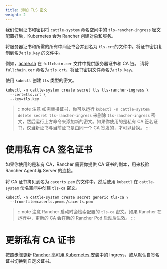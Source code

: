 ```yaml
---
title: 添加 TLS 密文
weight: 2
---
```


我们使用证书和密钥将 `cattle-system` 命名空间中的 `tls-rancher-ingress` 密文配置好后，Kubernetes 会为 Rancher 创建对象和服务。

将服务器证书和所需的所有中间证书合并到名为 `tls.crt`的文件中。将证书密钥复制到名为 `tls.key` 的文件中。

例如，[acme.sh](https://acme.sh) 在 `fullchain.cer` 文件中提供服务器证书和 CA 链。
请将 `fullchain.cer` 命名为 `tls.crt`，将证书密钥文件命名为 `tls.key`。

使用 `kubectl` 创建 `tls` 类型的密文。

```
kubectl -n cattle-system create secret tls tls-rancher-ingress \
  --cert=tls.crt \
  --key=tls.key
```

> :::note 注意
> 如需替换证书，你可以运行 `kubectl -n cattle-system delete secret tls-rancher-ingress` 来删除 `tls-rancher-ingress` 密文，然后运行上方命令来添加新的密文。如果你使用的是私有 CA 签名证书，仅当新证书与当前证书是由同一个 CA 签发的，才可以替换。
> :::

# 使用私有 CA 签名证书

如果你使用的是私有 CA，Rancher 需要你提供 CA 证书的副本，用来校验 Rancher Agent 与 Server 的连接。

将 CA 证书拷贝到名为 `cacerts.pem` 的文件中，然后使用 `kubectl` 在 `cattle-system` 命名空间中创建 `tls-ca` 密文。

```
kubectl -n cattle-system create secret generic tls-ca \
  --from-file=cacerts.pem=./cacerts.pem
```

> :::note 注意
> Rancher 启动时会检索配置的 `tls-ca` 密文。如果 Rancher 在运行中，更新的 CA 会在新的 Rancher Pod 启动后生效。
> :::

# 更新私有 CA 证书

按照[步骤]({{<baseurl>}}/rancher/v2.6/en/installation/resources/update-ca-cert)更新 [Rancher 高可用 Kubernetes 安装]({{<baseurl>}}/rancher/v2.6/en/installation/install-rancher-on-k8s/)中的 Ingress，或从默认自签名证书切换到自定义证书。